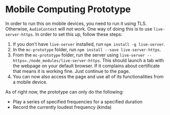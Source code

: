 # Mobile Computing Prototype
In order to run this on mobile devices, you need to run it using TLS. Otherwise, `AudioContext` will not work.
One way of doing this is to use `live-server-https`. In order to set this up, follow these steps:
1. If you don't have `live-server` installed, run `npm install -g live-server`.
2. In the `mc-prototype` folder, run `npm install --save live-server-https`.
3. From the `mc-prototype` folder, run the server using `live-server --https=./node_modules/live-server-https`. This should launch a tab with the webpage on your default browser. If it complains about certificate that means it is working fine. Just continue to the page.
4. You can now also access the page and use all of its functionalities from a mobile device.

As of right now, the prototype can only do the following:
* Play a series of specified frequencies for a specified duration
* Record the currently loudest frequency (kinda)
